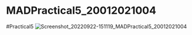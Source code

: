 # MADPractical5_20012021004
#Practical5
![Screenshot_20220922-151119_MADPractical5_20012021004](https://user-images.githubusercontent.com/79247567/192141383-6cee50e1-154d-453b-bcfd-fd445b56894e.jpg)
